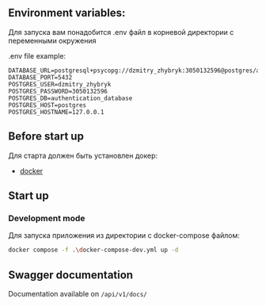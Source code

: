 ## Environment variables:

Для запуска вам понадобится .env файл в корневой директории с переменными окружения

.env file example:

```
DATABASE_URL=postgresql+psycopg://dzmitry_zhybryk:3050132596@postgres/authentication_database
DATABASE_PORT=5432
POSTGRES_USER=dzmitry_zhybryk
POSTGRES_PASSWORD=3050132596
POSTGRES_DB=authentication_database
POSTGRES_HOST=postgres
POSTGRES_HOSTNAME=127.0.0.1
```

## Before start up

Для старта должен быть установлен докер:

- [docker](https://www.docker.com/products/docker-desktop/)

## Start up

### Development mode

Для запуска приложения из директории с docker-compose файлом:

```bash
docker compose -f .\docker-compose-dev.yml up -d
```

## Swagger documentation

Documentation available on `/api/v1/docs/`